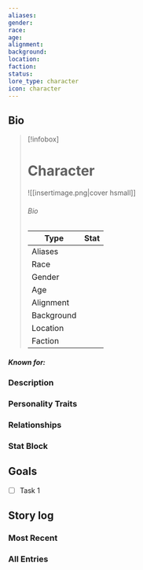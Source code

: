 ```yaml
---
aliases: 
gender: 
race: 
age: 
alignment: 
background: 
location: 
faction: 
status: 
lore_type: character
icon: character
---
```

## Bio
> [!infobox]
> # Character
> ![[insertimage.png|cover hsmall]]
> ###### Bio
> | Type | Stat |
> | ---- | ---- |
> | Aliases | |
> | Race|  |
> | Gender| |
> | Age | |
> | Alignment|| 
> | Background| |
> | Location|  |
> | Faction| | 
##### Known for:
### Description
### Personality Traits
### Relationships
### Stat Block
## Goals
- [ ] Task 1
## Story log
### Most Recent

### All Entries
